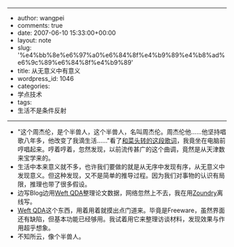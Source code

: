 - --
- author: wangpei
- comments: true
- date: 2007-06-10 15:33:00+00:00
- layout: note
- slug: '%e4%bb%8e%e6%97%a0%e6%84%8f%e4%b9%89%e4%b8%ad%e6%9c%89%e6%84%8f%e4%b9%89'
- title: 从无意义中有意义
- wordpress_id: 1046
- categories:
- 学点技术
- tags:
- 生活不是条件反射
- --
- "这个周杰伦，是个半兽人，这个半兽人，名叫周杰伦。周杰伦他……他坚持唱歌八年多，他改变了我滴生活……"看了[和菜头转的这段歌词](http://www.caobian.info/?p=2259)，我竟坐在电脑前哼唱起来。哼着哼着，忽然发现，以前流传甚广的这个曲调，竟然是从天津数来宝学来的。
- 生活中本来意义就不多，也许我们要做的就是从无序中发现有序，从无意义中发现意义。但这种发现，又不是简单的推导过程。因为我们对事物的认识有局限，推理也带了很多假设。
- 边写Blog边用[Weft QDA](http://www.pressure.to/qda/)整理论文数据，网络忽然上不去，我在用[Zoundry](http://cn.zoundry.com/download.html)离线写。
- [Weft QDA](http://www.pressure.to/qda/)这个东西，用着用着就摸出点门道来。毕竟是Freeware，虽然界面还有缺陷，但基本功能已经够用。我试着用它来整理访谈材料，发现效果与作用超乎想象。
- 不知所云，像个半兽人。  
